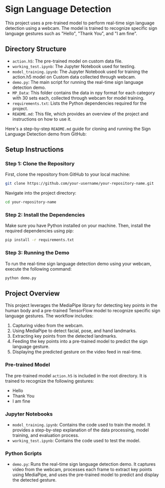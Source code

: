 # Sign Language Detection

This project uses a pre-trained model to perform real-time sign language detection using a webcam. The model is trained to recognize specific sign language gestures such as "Hello", "Thank You", and "I am fine".

## Directory Structure

- `action.h5`: The pre-trained model on custom data file.
- `working_test.ipynb`: The Jupyter Notebook used for testing.
- `model_training.ipynb`: The Jupyter Notebook used for training the action.h5 model on Custom data collected through webcam.
- `demo.py`: The main script for running the real-time sign language detection demo.
- `MP_Data`: This folder contains the data in npy format for each category with 30 sets each, collected through webcam for model training.
- `requirements.txt`: Lists the Python dependencies required for the project.
- `README.md`: This file, which provides an overview of the project and instructions on how to use it.

Here's a step-by-step `README.md` guide for cloning and running the Sign Language Detection demo from GitHub:

## Setup Instructions

### Step 1: Clone the Repository

First, clone the repository from GitHub to your local machine:

```bash
git clone https://github.com/your-username/your-repository-name.git
```

Navigate into the project directory:

```bash
cd your-repository-name
```

### Step 2: Install the Dependencies

Make sure you have Python installed on your machine. Then, install the required dependencies using pip:

```bash
pip install -r requirements.txt
```

### Step 3: Running the Demo

To run the real-time sign language detection demo using your webcam, execute the following command:

```bash
python demo.py
```

## Project Overview

This project leverages the MediaPipe library for detecting key points in the human body and a pre-trained TensorFlow model to recognize specific sign language gestures. The workflow includes:

1. Capturing video from the webcam.
2. Using MediaPipe to detect facial, pose, and hand landmarks.
3. Extracting key points from the detected landmarks.
4. Feeding the key points into a pre-trained model to predict the sign language gesture.
5. Displaying the predicted gesture on the video feed in real-time.

### Pre-trained Model

The pre-trained model `action.h5` is included in the root directory. It is trained to recognize the following gestures:

- Hello
- Thank You
- I am fine

### Jupyter Notebooks

- `model_training.ipynb`: Contains the code used to train the model. It provides a step-by-step explanation of the data processing, model training, and evaluation process.
- `working_test.ipynb`: Contains the code used to test the model.

### Python Scripts

- `demo.py`: Runs the real-time sign language detection demo. It captures video from the webcam, processes each frame to extract key points using MediaPipe, and uses the pre-trained model to predict and display the detected gesture.
```
